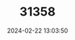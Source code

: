 ---
title: "31358"
category: "Citronella mucronata"
draft: false
date: 2024-02-22 13:03:50
languages:
  Spanish; Castilian: ["Naranjillo"]
---